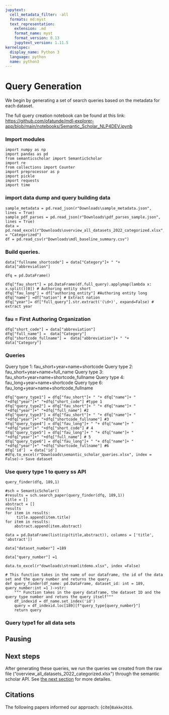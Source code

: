 ```yaml
---
jupytext:
  cell_metadata_filter: -all
  formats: md:myst
  text_representation:
    extension: .md
    format_name: myst
    format_version: 0.13
    jupytext_version: 1.11.5
kernelspec:
  display_name: Python 3
  language: python
  name: python3
---
```


# Query Generation
We begin by generating a set of search queries based on the metadata for each dataset.

The full query creation notebook can be found at this link: https://github.com/ofatunde/mdl-explorer-app/blob/main/notebooks/Semantic_Scholar_NLP4DEV.ipynb 

### Import modules
```{code-cell}
import numpy as np
import pandas as pd
from semanticscholar import SemanticScholar
import re
from collections import Counter
import preprocessor as p
import pickle
import requests
import time
```

### import data dump and query building data
```{code-cell}
sample_metadata = pd.read_json(r"Downloads\sample_metadata.json", lines = True)
sample_pdf_parses = pd.read_json(r"Downloads\pdf_parses_sample.json", lines = True)
data = pd.read_excel(r"Downloads\overview_all_datasets_2022_categorized.xlsx",sheet_name = "Categorized")
df = pd.read_csv(r"Downloads\mdl_baseline_summary.csv")

```


### Build queries.
```{code-cell}
data["fullname_shortcode"] = data["Category"]+ " "+ data["abbreviation"]
```
```{code-cell}
dfq = pd.DataFrame()
```
```{code-cell}
dfq["fau_short"] = pd.DataFrame(df.full_query).applymap(lambda x: x.split()[0]) # Authoring entity short
dfq["fau_long"] = df["authoring_entity"] #Authoring entity long
dfq["name"] =df["nation"] # Extract nation
dfq["year"]= df["full_query"].str.extract('(\d+)', expand=False) # extract year
```

### fau = First Authoring Organization
```{code-cell}
dfq["short_code"] = data["abbreviation"]
dfq["full_name"] =  data["Category"]
dfq["shortcode_fullname"] =  data["abbreviation"]+ " "+  data["Category"]

```

### Queries
Query type 1: fau_short+year+name+shortcode
Query type 2: fau_short+year+name+full_name
Query type 3: fau_short+year+name+shortcode_fullname
Query type 4: fau_long+year+name+shortcode
Query type 6: fau_long+year+name+shortcode_fullname

```{code-cell}
dfq["query_type1"] = dfq["fau_short"]+ " "+ dfq["name"]+ " "+dfq["year"]+" "+dfq["short_code"] #type 1
dfq["query_type2"] = dfq["fau_short"]+ " "+ dfq["name"]+ " "+dfq["year"]+" "+dfq["full_name"] #2
dfq["query_type3"] = dfq["fau_short"]+ " "+ dfq["name"]+ " "+dfq["year"]+" "+dfq["shortcode_fullname"] #3
dfq["query_type4"] = dfq["fau_long"]+ " "+ dfq["name"]+ " "+dfq["year"]+" "+dfq["short_code"] # 4
dfq["query_type5"] = dfq["fau_long"]+ " "+ dfq["name"]+ " "+dfq["year"]+" "+dfq["full_name"] # 5
dfq["query_type6"] = dfq["fau_long"]+ " "+ dfq["name"]+ " "+dfq["year"]+" "+dfq["shortcode_fullname"] #6
dfq['id']  = data['id']
#dfq.to_excel(r"Downloads\semantic_scholar_queries.xlsx", index = False)-> Save dataset
```

### Use query type 1 to query ss API

```{code-cell}
query_finder(dfq, 189,1)
```
```{code-cell}
#sch = SemanticScholar()
#results = sch.search_paper(query_finder(dfq, 189,1))
title = []
abstract = []
results
for item in results:
     title.append(item.title)
for item in results:
    abstract.append(item.abstract)    
```
```{code-cell}
data = pd.DataFrame(list(zip(title,abstract)), columns = ['title', 'abstract'])
```
```{code-cell}
data["dataset_number"] =189
```
```{code-cell}
data["query_number"] =1
```
```{code-cell}
data.to_excel(r"downloads\streamlitdemo.xlsx", index =False)
```
```{code-cell}
# This function takes in the name of our dataframe, the id of the data set and the query number and returns the query.
def query_finder(df_name: pd.DataFrame, dataset_id: int = 189, query_number:int =1 )->str:
    """ Function takes in the query dataframe, the dataset ID and the query type number and retuns the query itself"""
    df_indexid = df_name.set_index('id')
    query = df_indexid.loc[189][f"query_type{query_number}"]
    return query 
```
### Query type1 for all data sets
## Pausing

## Next steps
After generating these queries, we run the queries we created from the raw file (“overview_all_datasets_2022_categorized.xlsx") through the semantic scholar API. See [the next section](methods/semantic-search.md) for more detailes.


## Citations

The following papers informed our approach: {cite}`Bakke2016`.


```{bibliography}
```